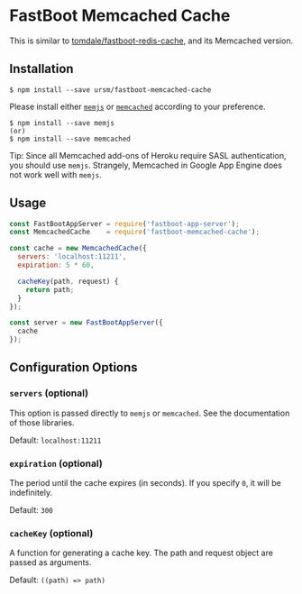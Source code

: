 # FastBoot Memcached Cache

This is similar to [tomdale/fastboot-redis-cache](https://github.com/tomdale/fastboot-redis-cache), and its Memcached version.

## Installation

```
$ npm install --save ursm/fastboot-memcached-cache
```

Please install either [`memjs`](https://github.com/alevy/memjs) or [`memcached`](https://github.com/3rd-Eden/memcached) according to your preference.

```
$ npm install --save memjs
(or)
$ npm install --save memcached
```

Tip: Since all Memcached add-ons of Heroku require SASL authentication, you should use `memjs`. Strangely, Memcached in Google App Engine does not work well with `memjs`.

## Usage

``` js
const FastBootAppServer = require('fastboot-app-server');
const MemcachedCache    = require('fastboot-memcached-cache');

const cache = new MemcachedCache({
  servers: 'localhost:11211',
  expiration: 5 * 60,

  cacheKey(path, request) {
    return path;
  }
});

const server = new FastBootAppServer({
  cache
});
```

## Configuration Options

### `servers` (optional)

This option is passed directly to `memjs` or `memcached`. See the documentation of those libraries.

Default: `localhost:11211`

### `expiration` (optional)

The period until the cache expires (in seconds). If you specify `0`, it will be indefinitely.

Default: `300`

### `cacheKey` (optional)

A function for generating a cache key. The path and request object are passed as arguments.

Default: `((path) => path)`
